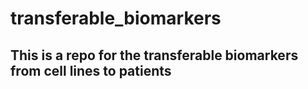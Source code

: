 # transferable_biomarkers

## This is a repo for the transferable biomarkers from cell lines to patients
